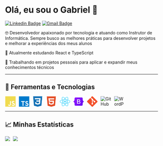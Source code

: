 ## <h1>Olá, eu sou o Gabriel 👋</h1>

[![Linkedin Badge](https://img.shields.io/badge/-Gabriel-blue?style=flat-square&logo=Linkedin&logoColor=white&link=https://www.linkedin.com/in/ongabrielramos/)](https://www.linkedin.com/in/ongabrielramos/) [![Gmail Badge](https://img.shields.io/badge/-gabrieldotech@gmail.com-c14438?style=flat-square&logo=Gmail&logoColor=white&link=mailto:gabrieldotech@gmail.com)](mailto:gabrieldotech@gmail.com)

<p align="left">
🤓 Desenvolvedor apaixonado por tecnologia e atuando como Instrutor de Informática. Sempre busco as melhores práticas para desenvolver projetos e melhorar a experiências dos meus alunos

  🌱 Atualmente estudando React e TypeScript

🎯 Trabalhando em projetos pessoais para aplicar e expandir meus conhecimentos técnicos
</p>

---

## 🧰 Ferramentas e Tecnologias

<div style="display: flex; flex-wrap: wrap; gap: 10px;">
<img src="https://github.com/devicons/devicon/blob/master/icons/javascript/javascript-plain.svg" alt="JavaScript Logo" width="35" height="35"/>
<img src="https://github.com/devicons/devicon/blob/master/icons/typescript/typescript-plain.svg" alt="TypeScript Logo" width="35" height="35"/>
<img src="https://github.com/devicons/devicon/blob/master/icons/css3/css3-plain.svg" alt="CSS Logo" width="35" height="35"/>
<img src="https://github.com/devicons/devicon/blob/master/icons/html5/html5-plain.svg" alt="HTML5 Logo" width="35" height="35"/>
<img src="https://github.com/devicons/devicon/blob/master/icons/react/react-original.svg" alt="React Logo" width="35" height="35"/>
<img src="https://github.com/devicons/devicon/blob/master/icons/bootstrap/bootstrap-original.svg" alt="Bootstrap Logo" width="35" height="35"/>
<img src="https://github.com/devicons/devicon/blob/master/icons/git/git-original.svg" alt="Git Logo" width="35" height="35"/>
<img src="https://cdn.jsdelivr.net/npm/simple-icons@v6/icons/github.svg" alt="GitHub Logo" width="35" height="35"/>
<img src="https://cdn.jsdelivr.net/npm/simple-icons@v6/icons/wordpress.svg" alt="WordPress Logo" width="35" height="35" fill="#fff">
</div>


---

## 📈 Minhas Estatísticas 
<div style="display: flex; flex-wrap: wrap; gap: 10px;">
<img height="180em" src="https://github-readme-stats.vercel.app/api?username=gabrieldotech&show_icons=true&theme=algolia&include_all_commits=true&count_private=true" />
<img height="180em" src="https://github-readme-stats.vercel.app/api/top-langs/?username=gabrieldotech&layout=compact&langs_count=6&theme=algolia" />
</div>
